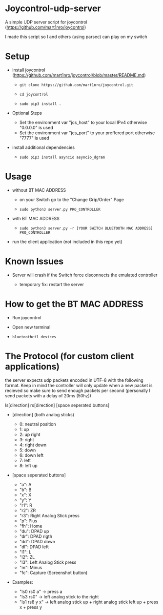 # Joycontrol-udp-server

A simple UDP server script for joycontrol (https://github.com/mart1nro/joycontrol)

I made this script so I and others (using parsec) can play on my switch


# Setup

* install joycontrol (https://github.com/mart1nro/joycontrol/blob/master/README.md)

  * `git clone https://github.com/mart1nro/joycontrol.git`

  * `cd joycontrol`

  * `sudo pip3 install .`
  
* Optional Steps

  * Set the environment var "jcs_host" to your local IPv4 otherwise "0.0.0.0" is used
  * Set the environment var "jcs_port" to your preffered port otherwise "7777" is used
  
* install additional dependencies

  * `sudo pip3 install asyncio asyncio_dgram`

# Usage

* without BT MAC ADDRESS

  * on your Switch go to the "Change Grip/Order" Page

  * `sudo python3 server.py PRO_CONTROLLER`

* with BT MAC ADDRESS

  * `sudo python3 server.py -r [YOUR SWITCH BLUETOOTH MAC ADDRESS] PRO_CONTROLLER`

* run the client application (not included in this repo yet)

# Known Issues

* Server will crash if the Switch force disconnects the emulated controller

  * temporary fix: restart the server

# How to get the BT MAC ADDRESS

- Run joycontrol

- Open new terminal

- `bluetoothctl devices`

#  The Protocol (for custom client applications)

the server expects udp packets encoded in UTF-8 with the following format. Keep in mind the controller will only update when a new packet is recieved so make sure to send enough packets per second (personally I send packets with a delay of 20ms (50hz))

ls[direction] rs[direction] [space seperated buttons]

* [direction] (both analog sticks)

  * 0: neutral position
  * 1: up
  * 2: up right
  * 3: right
  * 4: right down
  * 5: down
  * 6: down left
  * 7: left
  * 8: left up
  
* [space seperated buttons]

  * "a": A
  * "b": B
  * "x": X
  * "y": Y
  * "r1": R
  * "r2": ZR
  * "r3": Right Analog Stick press
  * "p": Plus
  * "fh": Home
  * "du": DPAD up
  * "dr": DPAD rigth
  * "dd": DPAD down
  * "dl": DPAD left
  * "l1": L
  * "l2": ZL
  * "l3": Left Analog Stick press
  * "m": Minus
  * "fc": Capture (Screenshot button)

* Examples:

  * "ls0 rs0 a" -> press a
  * "ls3 rs0" -> left analog stick to the right
  * "ls1 rs8 y x" -> left analog stick up + right analog stick left up + press x + press y
